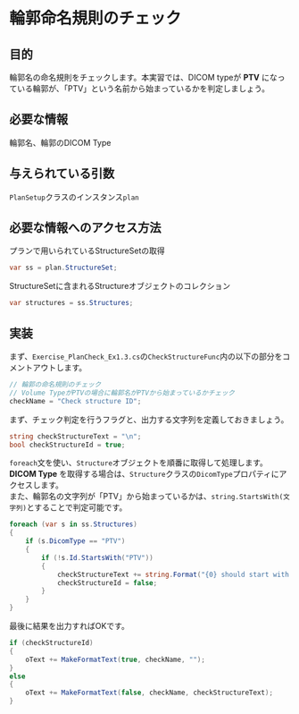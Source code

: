 # 輪郭命名規則のチェック

## 目的

輪郭名の命名規則をチェックします。本実習では、DICOM typeが **PTV** になっている輪郭が、「PTV」という名前から始まっているかを判定しましょう。

## 必要な情報

輪郭名、輪郭のDICOM Type

## 与えられている引数

`PlanSetup`クラスのインスタンス`plan`

## 必要な情報へのアクセス方法

プランで用いられているStructureSetの取得

```csharp
var ss = plan.StructureSet;
```

StructureSetに含まれるStructureオブジェクトのコレクション

```csharp
var structures = ss.Structures;
```

## 実装

まず、`Exercise_PlanCheck_Ex1.3.cs`の`CheckStructureFunc`内の以下の部分をコメントアウトします。

```csharp
// 輪郭の命名規則のチェック
// Volume TypeがPTVの場合に輪郭名がPTVから始まっているかチェック
checkName = "Check structure ID";
```

まず、チェック判定を行うフラグと、出力する文字列を定義しておきましょう。

```csharp
string checkStructureText = "\n";
bool checkStructureId = true;
```

`foreach`文を使い、`Structure`オブジェクトを順番に取得して処理します。  
**DICOM Type** を取得する場合は、`Structure`クラスの`DicomType`プロパティにアクセスします。  
また、輪郭名の文字列が「PTV」から始まっているかは、`string.StartsWith(文字列)`とすることで判定可能です。

```csharp
foreach (var s in ss.Structures)
{
    if (s.DicomType == "PTV")
    {
        if (!s.Id.StartsWith("PTV"))
        {
            checkStructureText += string.Format("{0} should start with PTV\n", s.Id);
            checkStructureId = false;
        }
    }
}
```

最後に結果を出力すればOKです。
```csharp
if (checkStructureId)
{
    oText += MakeFormatText(true, checkName, "");
}
else
{
    oText += MakeFormatText(false, checkName, checkStructureText);
}
```